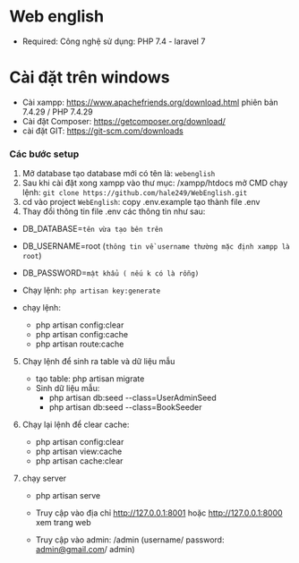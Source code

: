 # Web english

- Required: Công nghệ sử dụng: PHP 7.4 - laravel 7

# Cài đặt trên windows
- Cài xampp: https://www.apachefriends.org/download.html phiên bản 7.4.29 / PHP 7.4.29	
- Cài đặt Composer: https://getcomposer.org/download/
- cài đặt GIT: https://git-scm.com/downloads


### Các bước setup
1. Mở database tạo database mới có tên là: `webenglish`
2. Sau khi cài đặt xong xampp vào thư mục: /xampp/htdocs mở CMD chạy lệnh: `git clone https://github.com/hale249/WebEnglish.git`
3. cd vào project `WebEnglish`: copy .env.example tạo thành file .env
4. Thay đổi thông tin file .env các thông tin như sau: 
  - DB_DATABASE=`tên vừa tạo bên trên` 
  - DB_USERNAME=root (`thông tin về username thường mặc định xampp là root`)
  - DB_PASSWORD=`mật khẩu ( nếu k có là rỗng)`

  - Chạy lệnh: `php artisan key:generate`
  - chạy lệnh:
    - php artisan config:clear
    - php artisan config:cache
    - php artisan route:cache

5. Chạy lệnh để sinh ra table và dữ liệu mẫu 
    - tạo table: php artisan migrate
    - Sinh dữ liệu mẫu: 
      - php artisan db:seed --class=UserAdminSeed
      - php artisan db:seed --class=BookSeeder


6. Chạy lại lệnh để clear cache:
   - php artisan config:clear
   - php artisan view:cache
   - php artisan cache:clear

7. chạy server
    - php artisan serve 

    - Truy cập vào địa chỉ http://127.0.0.1:8001 hoặc http://127.0.0.1:8000 xem trang web
    
    - Truy cập vào admin: /admin (username/ password: admin@gmail.com/ admin)

